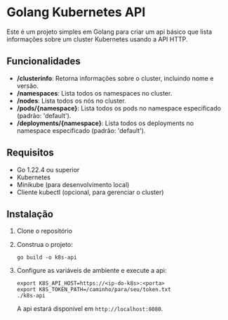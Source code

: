 # Golang Kubernetes API

Este é um projeto simples em Golang para criar um api básico que lista informações sobre um cluster Kubernetes usando a API HTTP.

## Funcionalidades

- **/clusterinfo**: Retorna informações sobre o cluster, incluindo nome e versão.
- **/namespaces**: Lista todos os namespaces no cluster.
- **/nodes**: Lista todos os nós no cluster.
- **/pods/{namespace}**: Lista todos os pods no namespace especificado (padrão: 'default').
- **/deployments/{namespace}**: Lista todos os deployments no namespace especificado (padrão: 'default').

## Requisitos

- Go 1.22.4 ou superior
- Kubernetes
- Minikube (para desenvolvimento local)
- Cliente kubectl (opcional, para gerenciar o cluster)

## Instalação

1. Clone o repositório


2. Construa o projeto:

   ```
   go build -o k8s-api
   ```

3. Configure as variáveis de ambiente e execute a api:

   ```
   export K8S_API_HOST=https://<ip-do-k8s>:<porta>
   export K8S_TOKEN_PATH=/caminho/para/seu/token.txt
   ./k8s-api
   ```

   A api estará disponível em `http://localhost:8080`.

